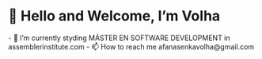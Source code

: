 <h1> 👋 Hello and Welcome, I’m Volha </h1>
- 🌱 I’m currently styding MÁSTER EN SOFTWARE DEVELOPMENT in assemblerinstitute.com 
<!-- - 💞️ I’m looking for a front-end developer position in Paris. Remote job are highly welcome. -->
- 📫 How to reach me afanasenkavolha@gmail.com

<!---
- 👀 I’m interested in ...
averoli/averoli is a ✨ special ✨ repository because its `README.md` (this file) appears on your GitHub profile.
You can click the Preview link to take a look at your changes.
--->
